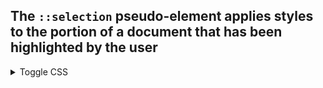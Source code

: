 ## The `::selection` pseudo-element applies styles to the portion of a document that has been highlighted by the user

<details>
  <summary>Toggle CSS</summary>

```css
::selection {
  background-color: var(--color);
  color: currentColor;
}
```

</details>
